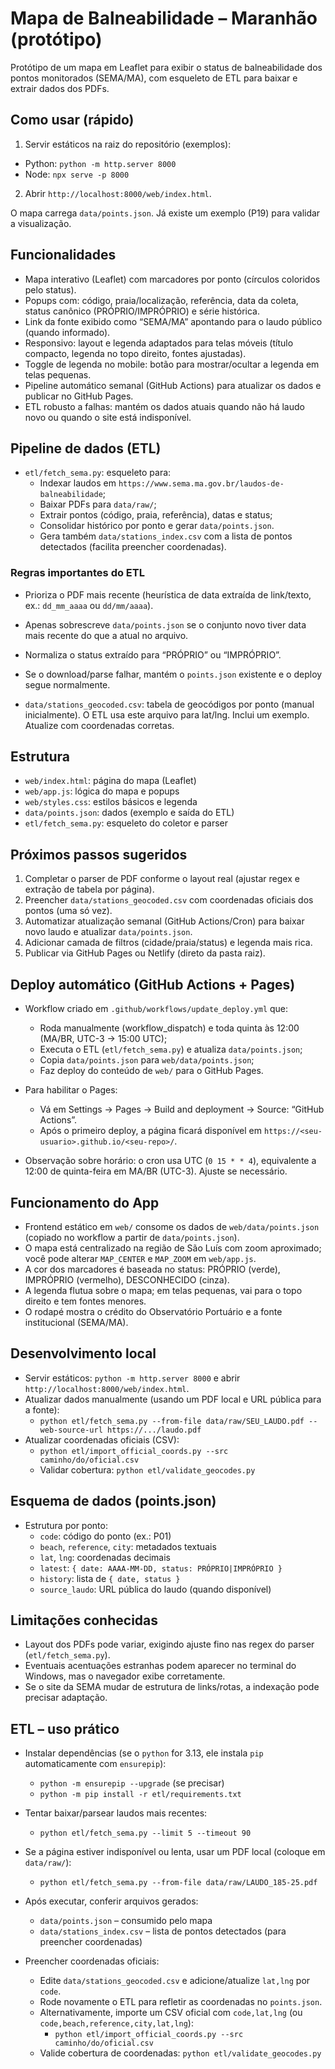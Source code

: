 # Mapa de Balneabilidade – Maranhão (protótipo)

Protótipo de um mapa em Leaflet para exibir o status de balneabilidade dos pontos monitorados (SEMA/MA), com esqueleto de ETL para baixar e extrair dados dos PDFs.

## Como usar (rápido)

1) Servir estáticos na raiz do repositório (exemplos):

- Python: `python -m http.server 8000`
- Node: `npx serve -p 8000`

2) Abrir `http://localhost:8000/web/index.html`.

O mapa carrega `data/points.json`. Já existe um exemplo (P19) para validar a visualização.

## Funcionalidades

- Mapa interativo (Leaflet) com marcadores por ponto (círculos coloridos pelo status).
- Popups com: código, praia/localização, referência, data da coleta, status canônico (PRÓPRIO/IMPRÓPRIO) e série histórica.
- Link da fonte exibido como “SEMA/MA” apontando para o laudo público (quando informado).
- Responsivo: layout e legenda adaptados para telas móveis (título compacto, legenda no topo direito, fontes ajustadas).
- Toggle de legenda no mobile: botão para mostrar/ocultar a legenda em telas pequenas.
- Pipeline automático semanal (GitHub Actions) para atualizar os dados e publicar no GitHub Pages.
- ETL robusto a falhas: mantém os dados atuais quando não há laudo novo ou quando o site está indisponível.

## Pipeline de dados (ETL)

- `etl/fetch_sema.py`: esqueleto para:
  - Indexar laudos em `https://www.sema.ma.gov.br/laudos-de-balneabilidade`;
  - Baixar PDFs para `data/raw/`;
  - Extrair pontos (código, praia, referência), datas e status;
  - Consolidar histórico por ponto e gerar `data/points.json`.
  - Gera também `data/stations_index.csv` com a lista de pontos detectados (facilita preencher coordenadas).

### Regras importantes do ETL

- Prioriza o PDF mais recente (heurística de data extraída de link/texto, ex.: `dd_mm_aaaa` ou `dd/mm/aaaa`).
- Apenas sobrescreve `data/points.json` se o conjunto novo tiver data mais recente do que a atual no arquivo.
- Normaliza o status extraído para “PRÓPRIO” ou “IMPRÓPRIO”.
- Se o download/parse falhar, mantém o `points.json` existente e o deploy segue normalmente.

- `data/stations_geocoded.csv`: tabela de geocódigos por ponto (manual inicialmente). O ETL usa este arquivo para lat/lng. Inclui um exemplo. Atualize com coordenadas corretas.

## Estrutura

- `web/index.html`: página do mapa (Leaflet)
- `web/app.js`: lógica do mapa e popups
- `web/styles.css`: estilos básicos e legenda
- `data/points.json`: dados (exemplo e saída do ETL)
- `etl/fetch_sema.py`: esqueleto do coletor e parser

## Próximos passos sugeridos

1. Completar o parser de PDF conforme o layout real (ajustar regex e extração de tabela por página).  
2. Preencher `data/stations_geocoded.csv` com coordenadas oficiais dos pontos (uma só vez).  
3. Automatizar atualização semanal (GitHub Actions/Cron) para baixar novo laudo e atualizar `data/points.json`.  
4. Adicionar camada de filtros (cidade/praia/status) e legenda mais rica.  
5. Publicar via GitHub Pages ou Netlify (direto da pasta raiz).

## Deploy automático (GitHub Actions + Pages)

- Workflow criado em `.github/workflows/update_deploy.yml` que:
  - Roda manualmente (workflow_dispatch) e toda quinta às 12:00 (MA/BR, UTC-3 → 15:00 UTC);
  - Executa o ETL (`etl/fetch_sema.py`) e atualiza `data/points.json`;
  - Copia `data/points.json` para `web/data/points.json`;
  - Faz deploy do conteúdo de `web/` para o GitHub Pages.

- Para habilitar o Pages:
  - Vá em Settings → Pages → Build and deployment → Source: “GitHub Actions”.
  - Após o primeiro deploy, a página ficará disponível em `https://<seu-usuario>.github.io/<seu-repo>/`.

- Observação sobre horário: o cron usa UTC (`0 15 * * 4`), equivalente a 12:00 de quinta-feira em MA/BR (UTC-3). Ajuste se necessário.

## Funcionamento do App

- Frontend estático em `web/` consome os dados de `web/data/points.json` (copiado no workflow a partir de `data/points.json`).
- O mapa está centralizado na região de São Luís com zoom aproximado; você pode alterar `MAP_CENTER` e `MAP_ZOOM` em `web/app.js`.
- A cor dos marcadores é baseada no status: PRÓPRIO (verde), IMPRÓPRIO (vermelho), DESCONHECIDO (cinza).
- A legenda flutua sobre o mapa; em telas pequenas, vai para o topo direito e tem fontes menores.
- O rodapé mostra o crédito do Observatório Portuário e a fonte institucional (SEMA/MA).

## Desenvolvimento local

- Servir estáticos: `python -m http.server 8000` e abrir `http://localhost:8000/web/index.html`.
- Atualizar dados manualmente (usando um PDF local e URL pública para a fonte):
  - `python etl/fetch_sema.py --from-file data/raw/SEU_LAUDO.pdf --web-source-url https://.../laudo.pdf`
- Atualizar coordenadas oficiais (CSV):
  - `python etl/import_official_coords.py --src caminho/do/oficial.csv`
  - Validar cobertura: `python etl/validate_geocodes.py`

## Esquema de dados (points.json)

- Estrutura por ponto:
  - `code`: código do ponto (ex.: P01)
  - `beach`, `reference`, `city`: metadados textuais
  - `lat`, `lng`: coordenadas decimais
  - `latest`: `{ date: AAAA-MM-DD, status: PRÓPRIO|IMPRÓPRIO }`
  - `history`: lista de `{ date, status }`
  - `source_laudo`: URL pública do laudo (quando disponível)

## Limitações conhecidas

- Layout dos PDFs pode variar, exigindo ajuste fino nas regex do parser (`etl/fetch_sema.py`).
- Eventuais acentuações estranhas podem aparecer no terminal do Windows, mas o navegador exibe corretamente.
- Se o site da SEMA mudar de estrutura de links/rotas, a indexação pode precisar adaptação.

## ETL – uso prático

- Instalar dependências (se o `python` for 3.13, ele instala `pip` automaticamente com `ensurepip`):
  - `python -m ensurepip --upgrade` (se precisar)
  - `python -m pip install -r etl/requirements.txt`

- Tentar baixar/parsear laudos mais recentes:
  - `python etl/fetch_sema.py --limit 5 --timeout 90`

- Se a página estiver indisponível ou lenta, usar um PDF local (coloque em `data/raw/`):
  - `python etl/fetch_sema.py --from-file data/raw/LAUDO_185-25.pdf`

- Após executar, conferir arquivos gerados:
  - `data/points.json` – consumido pelo mapa
  - `data/stations_index.csv` – lista de pontos detectados (para preencher coordenadas)

- Preencher coordenadas oficiais:
  - Edite `data/stations_geocoded.csv` e adicione/atualize `lat,lng` por `code`.
  - Rode novamente o ETL para refletir as coordenadas no `points.json`.
  - Alternativamente, importe um CSV oficial com `code,lat,lng` (ou `code,beach,reference,city,lat,lng`):
    - `python etl/import_official_coords.py --src caminho/do/oficial.csv`
  - Valide cobertura de coordenadas: `python etl/validate_geocodes.py`
